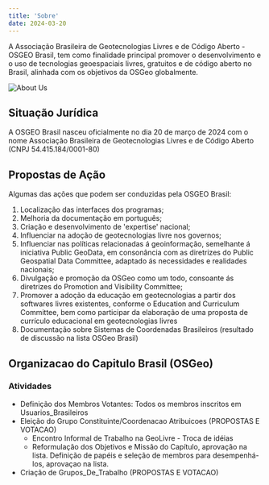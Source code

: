 ```yaml
---
title: 'Sobre'
date: 2024-03-20
---
```


A Associação Brasileira de Geotecnologias Livres e de Código Aberto - OSGEO Brasil, tem como finalidade principal promover o desenvolvimento e o uso de tecnologias geoespaciais livres, gratuitos e de código aberto no Brasil, alinhada com os objetivos da OSGeo globalmente.

![About Us](/images/OSGeo_Brasil.png)

## Situação Jurídica

A OSGEO Brasil nasceu oficialmente no dia 20 de março de 2024 com o nome Associação Brasileira de Geotecnologias Livres e de Código Aberto (CNPJ 54.415.184/0001-80)

## Propostas de Ação
Algumas das ações que podem ser conduzidas pela OSGEO Brasil:

1. Localização das interfaces dos programas;
2. Melhoria da documentação em português;
3. Criação e desenvolvimento de 'expertise' nacional;
4. Influenciar na adoção de geotecnologias livre nos governos;
5. Influenciar nas políticas relacionadas á geoinformação, semelhante á iniciativa Public GeoData, em consonância com as diretrizes do Public Geospatial Data Committee, adaptado ás necessidades e realidades nacionais;
6. Divulgação e promoção da OSGeo como um todo, consoante ás diretrizes do Promotion and Visibility Committee;
7. Promover a adoção da educação em geotecnologias a partir dos softwares livres existentes, conforme o Education and Curriculum Committee, bem como participar da elaboração de uma proposta de currículo educacional em geotecnologias livres
8. Documentação sobre Sistemas de Coordenadas Brasileiros (resultado de discussão na lista OSGeo Brasil)

## Organizacao do Capitulo Brasil (OSGeo)

### Atividades

- Definição dos Membros Votantes: Todos os membros inscritos em Usuarios_Brasileiros
- Eleição do Grupo Constituinte/Coordenacao Atribuicoes (PROPOSTAS E VOTACAO)
  - Encontro Informal de Trabalho na GeoLivre - Troca de idéias
  - Reformulação dos Objetivos e Missão do Capítulo, aprovação na lista.
Definição de papéis e seleção de membros para desempenhá-los, aprovaçao na lista.
- Criação de Grupos_De_Trabalho (PROPOSTAS E VOTACAO)
